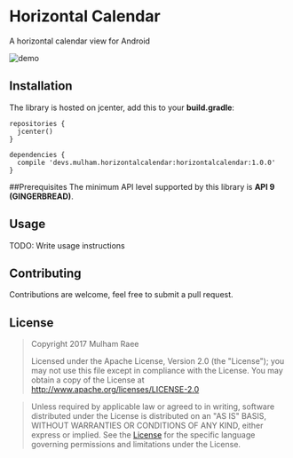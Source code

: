 # Horizontal Calendar
A horizontal calendar view for Android

![demo](HorizontalCalendar/art/demo.gif?raw=true)

## Installation
The library is hosted on jcenter, add this to your **build.gradle**:

    repositories {
      jcenter()
    }
    
    dependencies {
      compile 'devs.mulham.horizontalcalendar:horizontalcalendar:1.0.0'
    }

##Prerequisites
The minimum API level supported by this library is **API 9 (GINGERBREAD)**.

## Usage
TODO: Write usage instructions

## Contributing
Contributions are welcome, feel free to submit a pull request.

## License
> Copyright 2017  Mulham Raee
> 
> Licensed under the Apache License, Version 2.0 (the "License");
> you may not use this file except in compliance with the License.
> You may obtain a copy of the License at
       http://www.apache.org/licenses/LICENSE-2.0

> Unless required by applicable law or agreed to in writing, software
> distributed under the License is distributed on an "AS IS" BASIS,
> WITHOUT WARRANTIES OR CONDITIONS OF ANY KIND, either express or implied.
> See the [License](HorizontalCalendar/LICENSE) for the specific language governing
> permissions and limitations under the License.
